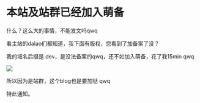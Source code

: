 本站及站群已经加入萌备
===========


什么？这么大的事情，不能发文吗qwq

看主站的dalao们都知道，我下面有版权，您看到了加备案了没？

我的域名后缀是.dev，是没法备案的qwq，还不如加入萌备，花了我15min qwq

![](https://blog.chicdn.cn//2021/10/moeicp1.png)


所以因为是站群，这个blog也是要加哒 qwq

特此通知。